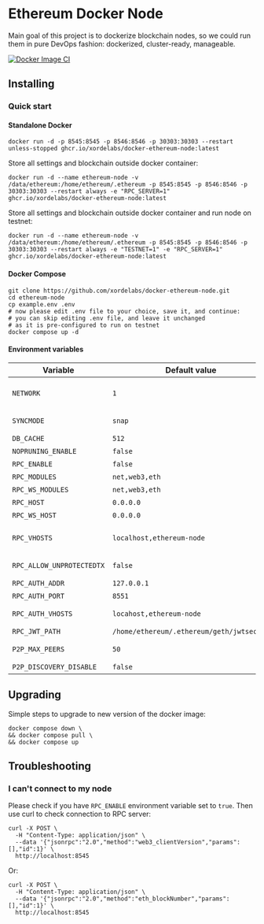 # Ethereum Docker Node

Main goal of this project is to dockerize blockchain nodes, so we could run them in pure DevOps fashion: dockerized, cluster-ready, manageable.

[![Docker Image CI](https://github.com/xordelabs/docker-ethereum-node/actions/workflows/docker-image.yml/badge.svg)](https://github.com/xordelabs/docker-ethereum-node/actions/workflows/docker-image.yml)

## Installing

### Quick start

#### Standalone Docker

```shell
docker run -d -p 8545:8545 -p 8546:8546 -p 30303:30303 --restart unless-stopped ghcr.io/xordelabs/docker-ethereum-node:latest
```

Store all settings and blockchain outside docker container:

```shell
docker run -d --name ethereum-node -v /data/ethereum:/home/ethereum/.ethereum -p 8545:8545 -p 8546:8546 -p 30303:30303 --restart always -e "RPC_SERVER=1" ghcr.io/xordelabs/docker-ethereum-node:latest
```

Store all settings and blockchain outside docker container and run node on testnet:

```shell
docker run -d --name ethereum-node -v /data/ethereum:/home/ethereum/.ethereum -p 8545:8545 -p 8546:8546 -p 30303:30303 --restart always -e "TESTNET=1" -e "RPC_SERVER=1" ghcr.io/xordelabs/docker-ethereum-node:latest
```

#### Docker Compose

```shell
git clone https://github.com/xordelabs/docker-ethereum-node.git
cd ethereum-node
cp example.env .env
# now please edit .env file to your choice, save it, and continue:
# you can skip editing .env file, and leave it unchanged 
# as it is pre-configured to run on testnet
docker compose up -d
```

#### Environment variables

| Variable                  | Default value                             | Description                                                                                            |
|---------------------------|-------------------------------------------|--------------------------------------------------------------------------------------------------------|
| `NETWORK`                 | `1`                                       | Network ID (see https://besu.hyperledger.org/en/stable/public-networks/concepts/network-and-chain-id/) |
| `SYNCMODE`                | `snap`                                    | Synchronisation mode of the downloader. Modes: `full`, `light`, `snap`                                 |
| `DB_CACHE`                | `512`                                     | Enable RPC server. Modes: `0`, `1`                                                                     |
| `NOPRUNING_ENABLE`        | `false`                                   | Disable pruning and flush everything to disk                                                           |
| `RPC_ENABLE`              | `false`                                   | Enable RPC                                                                                             |
| `RPC_MODULES`             | `net,web3,eth`                            | Enabled modules for HTTP RPC                                                                           |
| `RPC_WS_MODULES`          | `net,web3,eth`                            | Enabled modules for WebSocket RPC                                                                      |
| `RPC_HOST`                | `0.0.0.0`                                 | Address for HTTP RPC listener                                                                          |
| `RPC_WS_HOST`             | `0.0.0.0`                                 | Address for WebSocket RPC listener                                                                     |
| `RPC_VHOSTS`              | `localhost,ethereum-node`                 | HTTP header hostnames used to validate incoming requests (protection against DNS-rebinding attack)     |
| `RPC_ALLOW_UNPROTECTEDTX` | `false`                                   | Allows non EIP-155 protected transactions to be send over RPC                                          |
| `RPC_AUTH_ADDR`           | `127.0.0.1`                               | Address for Authenticated HTTP RPC listener                                                            |
| `RPC_AUTH_PORT`           | `8551`                                    | Port for Authenticated HTTP RPC listener                                                               |
| `RPC_AUTH_VHOSTS`         | `locahost,ethereum-node`                  | HTTP header hostnames used to validate incoming requests                                               |
| `RPC_JWT_PATH`            | `/home/ethereum/.ethereum/geth/jwtsecret` | JWT secret for Authenticated HTTP requests                                                             |
| `P2P_MAX_PEERS`           | `50`                                      | Maximum number of peers that can be connected                                                          |
| `P2P_DISCOVERY_DISABLE`   | `false`                                   | Disable peer discovery                                                                                 |

## Upgrading

Simple steps to upgrade to new version of the docker image:

```shell
docker compose down \
&& docker compose pull \
&& docker compose up
```

## Troubleshooting

### I can't connect to my node

Please check if you have `RPC_ENABLE` environment variable set to `true`.
Then use curl to check connection to RPC server:

```shell
curl -X POST \
  -H "Content-Type: application/json" \
  --data '{"jsonrpc":"2.0","method":"web3_clientVersion","params":[],"id":1}' \
  http://localhost:8545
```

Or:

```shell
curl -X POST \
  -H "Content-Type: application/json" \
  --data '{"jsonrpc":"2.0","method":"eth_blockNumber","params":[],"id":1}' \
  http://localhost:8545
```
